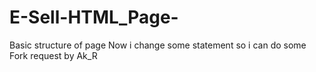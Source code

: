 # E-Sell-HTML_Page-
Basic structure of page 
Now i change some statement so i can do some Fork request by Ak_R
